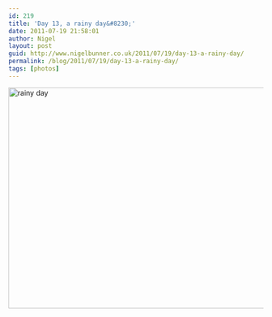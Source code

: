 ```yaml
---
id: 219
title: 'Day 13, a rainy day&#8230;'
date: 2011-07-19 21:58:01
author: Nigel
layout: post
guid: http://www.nigelbunner.co.uk/2011/07/19/day-13-a-rainy-day/
permalink: /blog/2011/07/19/day-13-a-rainy-day/
tags: [photos]
---
```

[<img src="http://farm7.static.flickr.com/6146/5955227507_b2fdaec48c_z.jpg" width="640" height="436" alt="rainy day" />](http://www.flickr.com/photos/icklephotos/5955227507/ "rainy day by icle fotos, on Flickr")